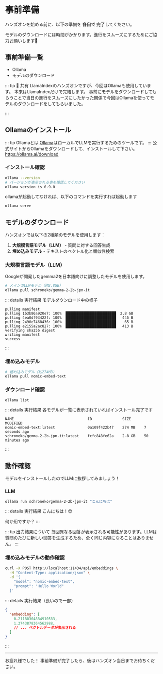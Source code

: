 # 事前準備

ハンズオンを始める前に、以下の準備を **各自で** 完了してください。

モデルのダウンロードには時間がかかります。進行をスムーズにするためにご協力お願いします🙏


## 事前準備一覧

- Ollama
- モデルのダウンロード

::: tip 📁 共有
LlamaIndexのハンズオンですが、今回はOllamaも使用しています。
本来はLlamaIndexだけで完結します。
事前にモデルをダウンロードしてもらうことで当日の進行をスムーズにしたかった関係で今回はOllamaを使ってモデルのダウンロードをしてもらいました。

:::

## Ollamaのインストール

::: tip Ollamaとは
[Ollama](https://ollama.com/)はローカルでLLMを実行するためのツールです。
:::
公式サイトからOllamaをダウンロードして、インストールして下さい。
https://ollama.ai/download


### インストール確認

```bash
ollama --version
# バージョンが表示される事を確認してください
ollama version is 0.9.0
```

ollamaが起動してなければ、以下のコマンドを実行すれば起動します
```bash
ollama serve
```

## モデルのダウンロード

ハンズオンでは以下の2種類のモデルを使用します：

1. **大規模言語モデル（LLM）** - 質問に対する回答生成
2. **埋め込みモデル** - テキストのベクトル化と類似性検索

### 大規模言語モデル（LLM）

Googleが開発したgemma2を日本語向けに調整したモデルを使用します。

```bash
# メインのLLMモデル（約2.8GB）
ollama pull schroneko/gemma-2-2b-jpn-it
```

::: details 実行結果 モデルダウンロード中の様子
```
pulling manifest 
pulling 1b3b86a920e7: 100% ▕███████████████████████▏ 2.8 GB                         
pulling 4ea0df93422f: 100% ▕███████████████████████▏  445 B                         
pulling 2490e7468436: 100% ▕███████████████████████▏   65 B                         
pulling e2155a2ac827: 100% ▕███████████████████████▏  413 B                         
verifying sha256 digest 
writing manifest 
success 
```
:::

### 埋め込みモデル

```bash
# 埋め込みモデル（約274MB）
ollama pull nomic-embed-text
```

### ダウンロード確認

```bash
ollama list
```

::: details 実行結果 各モデルが一覧に表示されていればインストール完了です
```
NAME                                  ID              SIZE      MODIFIED
nomic-embed-text:latest               0a109f422b47    274 MB    7 seconds ago
schroneko/gemma-2-2b-jpn-it:latest    fcfc848fe62a    2.8 GB    50 minutes ago
```
:::

## 動作確認
モデルをインストールしたのでLLMに挨拶してみましょう！

### LLM

```bash
ollama run schroneko/gemma-2-2b-jpn-it "こんにちは"
```

::: details 実行結果
こんにちは！😊

何か用ですか？
:::

::: tip 出力結果について
毎回異なる回答が表示される可能性があります。LLMは質問のたびに新しい回答を生成するため、全く同じ内容になることはありません。
:::

### 埋め込みモデルの動作確認

```bash
curl -X POST http://localhost:11434/api/embeddings \
  -H "Content-Type: application/json" \
  -d '{
    "model": "nomic-embed-text",
    "prompt": "Hello World"
  }'
```

::: details 実行結果（長いので一部）
```json
{
  "embedding": [
    0.21180304884910583,
    1.2743878364562988,
    // ... ベクトルデータが表示される
  ]
}
```
:::

---

お疲れ様でした！
事前準備が完了したら、後はハンズオン当日までお待ちください。
<!-- 当日は **[プロジェクトセットアップ](/guide/setup)** からみんなで作業していきます！ -->